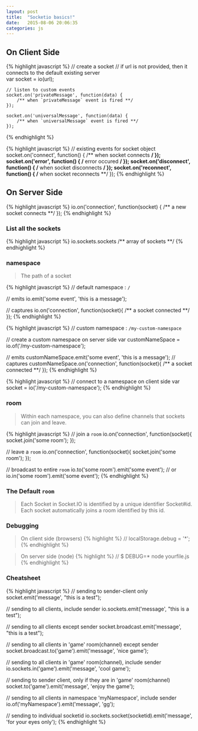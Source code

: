 ```yaml
---
layout: post
title:  "Socketio basics!"
date:   2015-08-06 20:06:35
categories: js
---
```


## On Client Side
{% highlight javascript %}
    // create a socket 
    // if url is not provided, then it connects to the default existing server  
    var socket = io(url);

    // listen to custom events
    socket.on('privateMessage', function(data) {
        /** when `privateMessage` event is fired **/
    });

    socket.on('universalMessage', function(data) {
        /** when `universalMessage` event is fired **/
    });
{% endhighlight %}
 
{% highlight javascript %}
    // existing events for socket object
    socket.on('connect', function() { /** when socket connects **/ });
    socket.on('error', function() { /** error occured **/ });
    socket.on('disconnect', function() { /** when socket disconnects **/ });
    socket.on('reconnect', function() { /** when socket reconnects **/ });
{% endhighlight %}

## On Server Side
{% highlight javascript %}
    io.on('connection', function(socket) { /** a new socket connects **/ });
{% endhighlight %}

### List all the sockets
{% highlight javascript %}
    io.sockets.sockets  /** array of sockets **/
{% endhighlight %}

### namespace
> The path of a socket

{% highlight javascript %}
// default namespace : `/`

// emits
io.emit('some event', 'this is a message');

// captures
io.on('connection', function(socket){
	/** a socket connected **/
});
{% endhighlight %}

{% highlight javascript %}
// custom namespace : `/my-custom-namespace`

// create a custom namespace on server side
var customNameSpace = io.of('/my-custom-namespace');

// emits
customNameSpace.emit('some event', 'this is a message');
// captures
customNameSpace.on('connection', function(socket){
	/** a socket connected **/
});
{% endhighlight %}

{% highlight javascript %}
// connect to a namespace on client side
var socket = io('/my-custom-namespace');
{% endhighlight %}

### room
> Within each namespace, you can also define channels that sockets can join and leave.

{% highlight javascript %}
// join a `room`
io.on('connection', function(socket){
  socket.join('some room');
});

// leave a `room`
io.on('connection', function(socket){
  socket.join('some room');
});

// broadcast to entire `room`
io.to('some room').emit('some event');
// or
io.in('some room').emit('some event');
{% endhighlight %}

### The Default `room`
> Each Socket in Socket.IO is identified by a unique identifier Socket#id.
> Each socket automatically joins a room identified by this id.

### Debugging

> On client side (browsers)
{% highlight %}
// localStorage.debug = '*';
{% endhighlight %}

> On server side (node)
{% highlight %}
// $ DEBUG=* node yourfile.js
{% endhighlight %}

### Cheatsheet
{% highlight javascript %}
// sending to sender-client only
 socket.emit('message', "this is a test");

 // sending to all clients, include sender
 io.sockets.emit('message', "this is a test");

 // sending to all clients except sender
 socket.broadcast.emit('message', "this is a test");

 // sending to all clients in 'game' room(channel) except sender
 socket.broadcast.to('game').emit('message', 'nice game');

 // sending to all clients in 'game' room(channel), include sender
 io.sockets.in('game').emit('message', 'cool game');

 // sending to sender client, only if they are in 'game' room(channel)
 socket.to('game').emit('message', 'enjoy the game');

 // sending to all clients in namespace 'myNamespace', include sender
 io.of('myNamespace').emit('message', 'gg');

 // sending to individual socketid
 io.sockets.socket(socketid).emit('message', 'for your eyes only');
{% endhighlight %}











